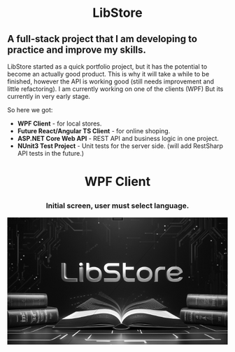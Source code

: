 # <p align="center">LibStore</p>
 ## A full-stack project that I am developing to practice and improve my skills.
 LibStore started as a quick portfolio project, but it has the potential to become an actually good product. This is why it will take a while to be finished, however the API is working good (still needs improvement and little refactoring). I am currently working on one of the clients (WPF) But its currently in very early stage.

 So here we got:
 - **WPF Client** - for local stores.
 - **Future React/Angular TS Client** - for online shoping.
- **ASP.NET Core Web API** - REST API and business logic in one project.
- **NUnit3 Test Project** - Unit tests for the server side. (will add RestSharp API tests in the future.)

# <p align="center">WPF Client</p>
### <p align="center">Initial screen, user must select language.</p>
<p align="center">
<img alt="Language selection screen" src="Screenshots/1.png"/></p>